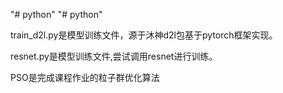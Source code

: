 "# python" 
"# python" 

train_d2l.py是模型训练文件，源于沐神d2l包基于pytorch框架实现。

resnet.py是模型训练文件,尝试调用resnet进行训练。

PSO是完成课程作业的粒子群优化算法

